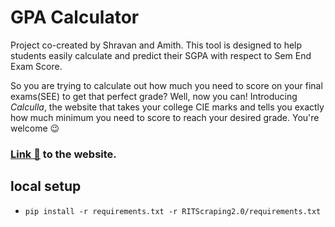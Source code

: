 # GPA Calculator

Project co-created by Shravan and Amith. This tool is designed to help students easily calculate and predict their SGPA
with respect to Sem End Exam Score.

So you are trying to calculate out how much you need to score on your final exams(SEE) to get that perfect grade?
Well, now you can! Introducing *Calculla*, the website that takes your college CIE marks and tells you exactly how much
minimum you need to score to reach your desired grade. You're welcome 😉

### [Link 🔗](https://gpaestimator.streamlit.app) to the website.

## local setup

- `pip install -r requirements.txt -r RITScraping2.0/requirements.txt`
